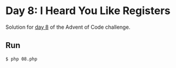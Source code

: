 # Day 8: I Heard You Like Registers
Solution for [day 8](https://adventofcode.com/2017/day/8) of the Advent of Code challenge.

## Run
`$ php 08.php`
